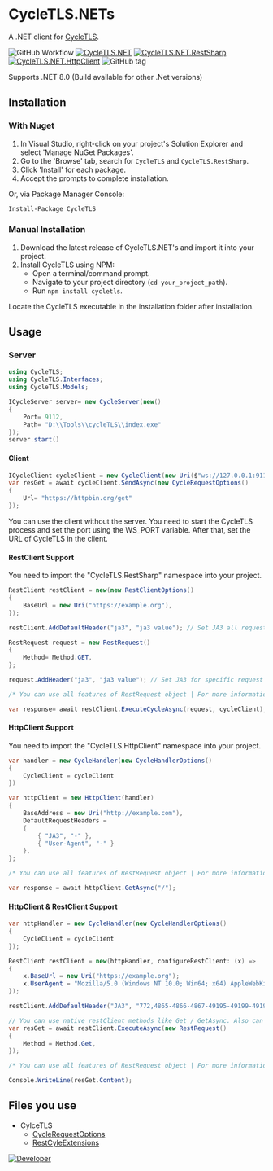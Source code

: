 
# CycleTLS.NETs

A .NET client for [CycleTLS](https://github.com/Danny-Dasilva/CycleTLS).

![GitHub Workflow](https://img.shields.io/github/actions/workflow/status/erenkrt/CycleTLS.NET/publish.yml)
[![CycleTLS.NET](https://img.shields.io/nuget/dt/CycleTLS?label=NuGet%20CycleTLS)](https://www.nuget.org/packages/CycleTLS/)
[![CycleTLS.NET.RestSharp](https://img.shields.io/nuget/dt/CycleTLS.RestSharp?label=NuGet%20CycleTLS.RestSharp)](https://www.nuget.org/packages/CycleTLS.RestSharp/)
[![CycleTLS.NET.HttpClient](https://img.shields.io/nuget/dt/CycleTLS.HttpClient?label=NuGet%20CycleTLS.HttpClient)](https://www.nuget.org/packages/CycleTLS.HttpClient/)
![GitHub tag](https://img.shields.io/github/v/tag/erenkrt/cycletls.net?label=Version)

Supports .NET 8.0 (Build available for other .Net versions)
## Installation

### With Nuget
1. In Visual Studio, right-click on your project's Solution Explorer and select 'Manage NuGet Packages'.
2. Go to the 'Browse' tab, search for `CycleTLS` and `CycleTLS.RestSharp`.
3. Click 'Install' for each package.
4. Accept the prompts to complete installation.

Or, via Package Manager Console:
```bash
Install-Package CycleTLS
```

### Manual Installation

1. Download the latest release of CycleTLS.NET's and import it into your project.
2. Install CycleTLS using NPM:
   - Open a terminal/command prompt.
   - Navigate to your project directory (`cd your_project_path`).
   - Run `npm install cycletls`.

Locate the CycleTLS executable in the installation folder after installation.

## Usage

### Server

```csharp
using CycleTLS;
using CycleTLS.Interfaces;
using CycleTLS.Models;

ICycleServer server= new CycleServer(new()
{
    Port= 9112,
    Path= "D:\\Tools\\cycleTLS\\index.exe"
});
server.start()
```
#### Client
```csharp
ICycleClient cycleClient = new CycleClient(new Uri($"ws://127.0.0.1:9112"));
var resGet = await cycleClient.SendAsync(new CycleRequestOptions()
{
    Url= "https://httpbin.org/get"
});
```

You can use the client without the server. You need to start the CycleTLS process and set the port using the WS_PORT variable. After that, set the URL of CycleTLS in the client.

#### RestClient Support

You need to import the "CycleTLS.RestSharp" namespace into your project.

```csharp
RestClient restClient = new(new RestClientOptions()
{
    BaseUrl = new Uri("https://example.org"),
});

restClient.AddDefaultHeader("ja3", "ja3 value"); // Set JA3 all requests

RestRequest request = new RestRequest()
{
    Method= Method.GET,
};

request.AddHeader("ja3", "ja3 value"); // Set JA3 for specific request

/* You can use all features of RestRequest object | For more information look examples */

var response= await restClient.ExecuteCycleAsync(request, cycleClient);
```
#### HttpClient Support

You need to import the "CycleTLS.HttpClient" namespace into your project.

```csharp
var handler = new CycleHandler(new CycleHandlerOptions()
{
    CycleClient = cycleClient
})

var httpClient = new HttpClient(handler)
{
    BaseAddress = new Uri("http://example.com"),
    DefaultRequestHeaders =
    {
        { "JA3", "-" },
        { "User-Agent", "-" }
    },
};

/* You can use all features of RestRequest object | For more information look examples */

var response = await httpClient.GetAsync("/");
```

#### HttpClient & RestClient Support

```csharp
var httpHandler = new CycleHandler(new CycleHandlerOptions()
{
    CycleClient = cycleClient
});

RestClient restClient = new(httpHandler, configureRestClient: (x) =>
{
    x.BaseUrl = new Uri("https://example.org");
    x.UserAgent = "Mozilla/5.0 (Windows NT 10.0; Win64; x64) AppleWebKit/537.36 (KHTML, like Gecko) Chrome/128.0.0.0 Safari/537.36 OPR/114.0.0.0";
});

restClient.AddDefaultHeader("JA3", "772,4865-4866-4867-49195-49199-49196-49200-52393-52392-49171-49172-156-157-47-53,65037-65281-5-18-27-23-35-10-45-16-11-17513-51-13-0-43,25497-29-23-24,0");

// You can use native restClient methods like Get / GetAsync. Also can use post with form / json  or file.
var resGet = await restClient.ExecuteAsync(new RestRequest()
{
    Method = Method.Get,
});

/* You can use all features of RestRequest object | For more information look examples */

Console.WriteLine(resGet.Content);

```

## Files you use

* CylceTLS
    * [CycleRequestOptions](https://github.com/ErenKrt/CycleTLS.NET/blob/main/src/CycleTLS/Models/CycleRequestOptions.cs)
    * [RestCyleExtensions](https://github.com/ErenKrt/CycleTLS.NET/blob/main/src/CycleTLS.RestSharp/Helpers/RestCyleExtensions.cs)

[![Developer](https://img.shields.io/badge/-Developer-E4405F?style=flat-square&logo=Instagram&logoColor=white)](https://www.instagram.com/ep.eren)

